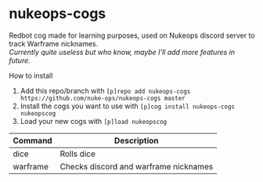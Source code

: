 # nukeops-cogs
Redbot cog made for learning purposes, used on Nukeops discord server to track Warframe nicknames.  
*Currently quite useless but who know, maybe I'll add more features in future.*  

How to install
1. Add this repo/branch with `[p]repo add nukeops-cogs https://github.com/nuke-ops/nukeops-cogs master`
2. Install the cogs you want to use with `[p]cog install nukeops-cogs nukeopscog`
3. Load your new cogs with `[p]load nukeopscog`

| Command | Description |
| --- | --- |
| dice | Rolls dice |
| warframe | Checks discord and warframe nicknames |
